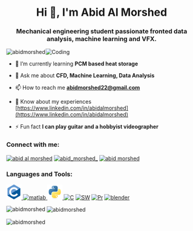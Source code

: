 <h1 align="center">Hi 👋, I'm Abid Al Morshed</h1>
<h3 align="center">Mechanical engineering student passionate fronted data analysis, machine learning and VFX.</h3>
<img align="right" alt="Coding" width="400" src="https://media.tenor.com/NOYF3f82b_gAAAAC/programmer.gif">

<p align="left"> <img src="https://komarev.com/ghpvc/?username=abidmorshed&label=Profile%20views&color=0e75b6&style=flat" alt="abidmorshed" /> </p>

- 🌱 I’m currently learning **PCM based heat storage**

- 💬 Ask me about **CFD, Machine Learning, Data Analysis**

- 📫 How to reach me **abidmorshed22@gmail.com**

- 📄 Know about my experiences [https://www.linkedin.com/in/abidalmorshed](https://www.linkedin.com/in/abidalmorshed)

- ⚡ Fun fact **I can play guitar and a hobbyist videographer**

<h3 align="left">Connect with me:</h3>
<p align="left">
<a href="https://fb.com/abid al morshed" target="blank"><img align="center" src="https://raw.githubusercontent.com/rahuldkjain/github-profile-readme-generator/master/src/images/icons/Social/facebook.svg" alt="abid al morshed" height="30" width="40" /></a>
<a href="https://instagram.com/abid_morshed_" target="blank"><img align="center" src="https://raw.githubusercontent.com/rahuldkjain/github-profile-readme-generator/master/src/images/icons/Social/instagram.svg" alt="abid_morshed_" height="30" width="40" /></a>
<a href="https://www.youtube.com/c/abid morshed" target="blank"><img align="center" src="https://raw.githubusercontent.com/rahuldkjain/github-profile-readme-generator/master/src/images/icons/Social/youtube.svg" alt="abid morshed" height="30" width="40" /></a>
</p>

<h3 align="left">Languages and Tools:</h3>
<p align="left">  <a href="https://www.cprogramming.com/" target="_blank" rel="noreferrer"> <img src="https://raw.githubusercontent.com/devicons/devicon/master/icons/c/c-original.svg" alt="c" width="40" height="40"/> </a> <a href="https://www.mathworks.com/" target="_blank" rel="noreferrer"> <img src="https://upload.wikimedia.org/wikipedia/commons/2/21/Matlab_Logo.png" alt="matlab" width="40" height="40"/> </a> <a href="https://www.python.org" target="_blank" rel="noreferrer"> <img src="https://raw.githubusercontent.com/devicons/devicon/master/icons/python/python-original.svg" alt="python" width="40" height="40"/> </a>
   <a href="https://www.comsol.com/" target="_blank" rel="noreferrer"> <img src="https://cdn.freebiesupply.com/logos/large/2x/comsol-logo-png-transparent.png" alt="C" width="40" height= "40"/></a> 
  <a href="https://www.solidworks.com/" target="_blank" rel="noreferrer"> <img src="https://dmd.com.mx/wp-content/uploads/2020/12/Recurso-126.png" alt="SW" width="40" height= "40"/></a>
 <a href="https://www.adobe.com/products/premiere.html" target="_blank" rel="noreferrer"> <img src="https://upload.wikimedia.org/wikipedia/commons/thumb/f/f2/Adobe_Premiere_Pro_Logo.svg/512px-Adobe_Premiere_Pro_Logo.svg.png" alt="Pr" width="40" height= "40"/></a> 
   <a href="https://www.blender.org/" target="_blank" rel="noreferrer"> <img src="https://download.blender.org/branding/community/blender_community_badge_white.svg" alt="blender" width="40" height="40"/> </a>
   </p>

<p><img align="left" src="https://github-readme-stats-sigma-five.vercel.app/api/top-langs?username=abidmorshed&show_icons=true&locale=en&layout=compact" alt="abidmorshed" /></p>

<p>&nbsp;<img align="center" src="https://github-readme-stats-sigma-five.vercel.app/api?username=abidmorshed&show_icons=true&locale=en" alt="abidmorshed" /></p>

<p><img align="center" src="https://github-readme-streak-stats.herokuapp.com/?user=abidmorshed&" alt="abidmorshed" /></p>
